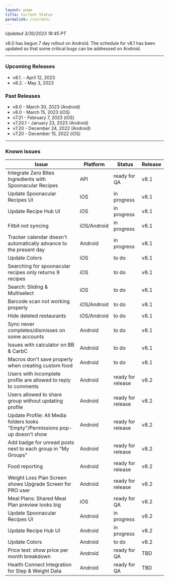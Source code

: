 ```yaml
---
layout: page
title: Current Status
permalink: /current/
---
```


_Updated 3/30/2023 18:45 PT_

v8.0 has begun 7 day rollout on Android. The schedule for v8.1 has been updated so that some critical bugs can be addressed on Android.


***

### Upcoming Releases
- v8.1.   - April 12, 2023
- v8.2.   - May 3, 2023
 
### Past Releases
- v8.0    - March 30, 2023 (Android)
- v8.0    - March 15, 2023 (iOS)
- v7.21   - February 7, 2023 (iOS)
- v7.20.1 - January 23, 2023 (Android)
- v7.20   - December 24, 2022 (Android)
- v7.20   - December 15, 2022 (iOS)


***

### Known Issues

|Issue                          |Platform   | Status    | Release           |
| ---                           | ---       | ---       | ---               |
|Integrate Zero Bites Ingredients with Spoonacular Recipes |API |ready for QA| v8.1|
|Update Spoonacular Recipes UI |iOS |in progress | v8.1|
|Update Recipe Hub UI |iOS |in progress | v8.1|
|Fitbit not syncing|iOS/Android |in progress| v8.1|
|Tracker calendar doesn't automatically advance to the present day |Android |in progress| v8.1|
|Update Colors|iOS |to do | v8.1|
|Searching for spoonacular recipes only returns 9 recipes|iOS |to do| v8.1|
|Search: Sliding & Multiselect|iOS |to do | v8.1|
|Barcode scan not working properly|iOS/Android |to do | v8.1|
|Hide deleted restaurants|iOS/Android |to do| v8.1|
|Sync never completes/dismisses on some accounts|Android |to do| v8.1|
|Issues with calculator on BB & CarbC |Android |to do| v8.1|
|Macros don't save properly when creating custom food |Android |to do| v8.1|
|Users with incomplete profile are allowed to reply to comments |Android|ready for release| v8.2|
|Users allowed to share group without updating profile |Android|ready for release| v8.2|
|Update Profile: All Media folders looks "Empty"/Permissions pop-up doesn't show |Android|ready for release| v8.2|
|Add badge for unread posts next to each group in "My Groups" |Android|ready for release| v8.2|
|Food reporting|Android |ready for release| v8.2|
|Weight Loss Plan Screen shows Upgrade Screen for PRO user |Android |ready for release| v8.2|
|Meal Plans: Shared Meal Plan preview looks big |iOS |ready for QA| v8.2|
|Update Spoonacular Recipes UI |Android |in progress | v8.2|
|Update Recipe Hub UI |Android |in progress | v8.2|
|Update Colors|Android |to do | v8.2|
|Price test: show price per month breakdown|Android |ready for QA| TBD|
|Health Connect Integration for Step & Weight Data |Android|ready for QA| TBD|
